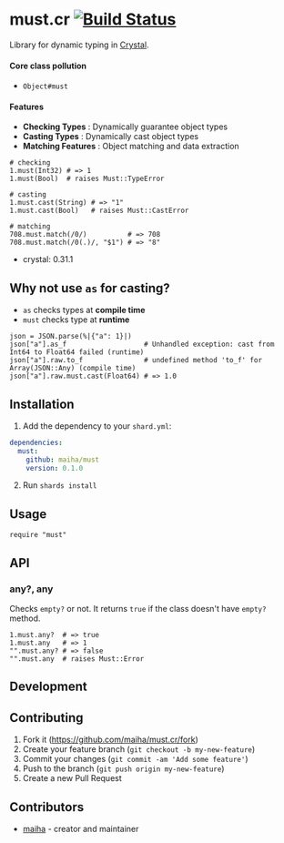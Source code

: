 # must.cr [![Build Status](https://travis-ci.org/maiha/must.cr.svg?branch=master)](https://travis-ci.org/maiha/must.cr)

Library for dynamic typing in [Crystal](http://crystal-lang.org/).

#### Core class pollution
- `Object#must`

#### Features

- **Checking Types** : Dynamically guarantee object types
- **Casting Types** : Dynamically cast object types
- **Matching Features** : Object matching and data extraction

```crystal
# checking
1.must(Int32) # => 1
1.must(Bool)  # raises Must::TypeError

# casting
1.must.cast(String) # => "1"
1.must.cast(Bool)   # raises Must::CastError

# matching
708.must.match(/0/)          # => 708
708.must.match(/0(.)/, "$1") # => "8"
```

- crystal: 0.31.1

## Why not use `as` for casting?

- `as` checks types at **compile time**
- `must` checks type at **runtime**

```crystal
json = JSON.parse(%|{"a": 1}|)
json["a"].as_f                   # Unhandled exception: cast from Int64 to Float64 failed (runtime)
json["a"].raw.to_f               # undefined method 'to_f' for Array(JSON::Any) (compile time)
json["a"].raw.must.cast(Float64) # => 1.0
```

## Installation

1. Add the dependency to your `shard.yml`:

```yaml
dependencies:
  must:
    github: maiha/must
    version: 0.1.0
```

2. Run `shards install`

## Usage

```crystal
require "must"
```

## API

### any?, any
Checks `empty?` or not. It returns `true` if the class doesn't have `empty?` method.
```crystal
1.must.any?  # => true
1.must.any   # => 1
"".must.any? # => false
"".must.any  # raises Must::Error
```

## Development

## Contributing

1. Fork it (<https://github.com/maiha/must.cr/fork>)
2. Create your feature branch (`git checkout -b my-new-feature`)
3. Commit your changes (`git commit -am 'Add some feature'`)
4. Push to the branch (`git push origin my-new-feature`)
5. Create a new Pull Request

## Contributors

- [maiha](https://github.com/maiha) - creator and maintainer
